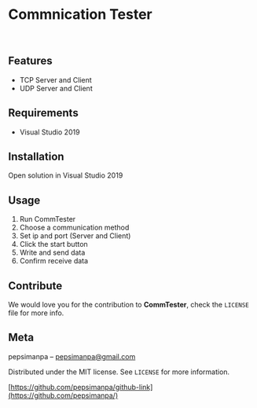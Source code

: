 # Commnication Tester
<br />

## Features

- TCP Server and Client
- UDP Server and Client

## Requirements

- Visual Studio 2019

## Installation

Open solution in Visual Studio 2019

## Usage

1. Run CommTester
2. Choose a communication method
3. Set ip and port (Server and Client)
4. Click the start button
5. Write and send data
6. Confirm receive data

## Contribute

We would love you for the contribution to **CommTester**, check the ``LICENSE`` file for more info.

## Meta

pepsimanpa – pepsimanpa@gmail.com

Distributed under the MIT license. See ``LICENSE`` for more information.

[https://github.com/pepsimanpa/github-link](https://github.com/pepsimanpa/)
